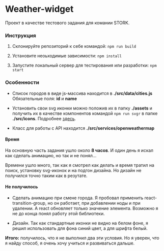 # Weather-widget

Проект в качестве тестового задания для комании STORK.

### Инструкция

1) Склонируйте репозиторий к себе командой: `npm run build`

2) Установите неоьходимые зависимости: `npm install`

3) Запустите локальный сервер для тестирования или разработки: `npm start`

### Особенности

- Список городов в виде js-массива находится в **./src/data/cities.js**
Обязательные поля: **id** и **name**

- Установить свои svg иконки можно положив их в папку **./assets** 
и получить их в качестве компонентов командой `npm run svgr` в папке **./src/icons**. Подробнее [здесь](https://www.smooth-code.com/open-source/svgr/).

- Класс для работы с API находится **./src/services/openweathermap** 

#### Время

На основную часть задания ушло около **8 часов**. И один день я искал как сделать анимацию, но так и не понял...

Времени ушло много, так как я смотрел как делать и время тратил на поиск, установку svg-иконок и на подгон дизайна. Но дизайн не получился точно таким как в резутате.

#### Не получилось

- Сделать анимацию при смене города. Я пробовал применить react-transition-group, но он работает, при добавлении ноды и при удалении. А react обновляет только значение элемента. Возможно я не до конца понял работу этой библиотеки.

- Дизайн. Так как стандартные иконки не видно на белом фоне, я решил использовать для фона синий цвет, а для шрифта белый. 

**Итого:** получилось, что я не выполнил два эти условия. Но я уверен, что я найду способ, я очень хочу учиться и развиваться дальше.
